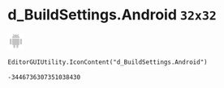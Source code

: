 # d_BuildSettings.Android `32x32`
<img src="/img/d_BuildSettings.Android.png" width=32 height=32>

``` CSharp
EditorGUIUtility.IconContent("d_BuildSettings.Android")
```
```
-3446736307351038430
```
